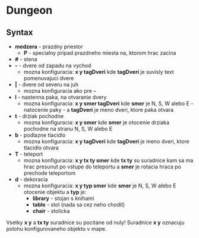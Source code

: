 Dungeon
=======

Syntax
------

 * **medzera** - prazdny priestor
   * **P** - specialny pripad prazdneho miesta na, ktorom hrac zacina
 * **#** - stena
 * **-** - dvere od zapadu na vychod
   * mozna konfiguracia: **x y tagDveri** kde **tagDveri** je suvisly text pomenuvajuci dvere
 * **|** - dvere od severu na juh
   * mozna konfiguracia ako pre **-**
 * **l** - nastenna paka, na otvaranie dvery
   * mozna konfiguracia: **x y smer tagDveri** kde **smer** je N, S, W alebo E - natocenie paky - a **tagDveri** je meno dveri, ktore paka otvara
 * **t** - drziak pochodne
   * mozna konfiguracia: **x y smer** kde **smer** je otocenie drziaka pochodne na stranu N, S, W alebo E
 * **b** - podlazne tlacidlo
   * mozna konfiguracia: **x y tagDveri** kde **tagDveri** je meno dveri, ktore tlacidlo otvara
 * **T** - teleport
   * mozna konfiguracia: **x y tx ty smer** kde **tx ty** su suradnice kam sa ma hrac presunut po vstupe do teleportu a **smer** je rotacia hraca po prechode teleportom
 * **d** - dekoracia
   * mozna konfiguracia: **x y typ smer** kde **smer** je N, S, W alebo E otocenie objektu a **typ** je:
     * __library__ - stojan s knihami
     * __table__ - stol (nada sa cez neho chodit)
     * __chair__ - stolicka
 
Vsetky **x y** a **tx ty** suradnice su pocitane od nuly!
Suradnice **x y** oznacuju polohu konfigurovaneho objektu v mape.
